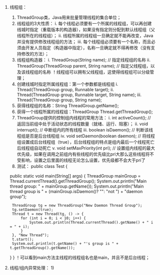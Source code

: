 1. 线程组：
    1) ThreadGroup类，Java用来批量管理线程的集合单位；
    2) 线程组的3大性质：
         i. 每个线程必须要有一个所属的线程组，可以再创建线城时指定（重载版本的构造器），如果没有指定则分配到默认线程组（父线程所在的线程组）；
         ii. 线程所属的线程组一旦确定就不能再改变，Java并没有提供修改线程组的方法；
         iii. 每个线程组必须要有一个名称，而且必须由开发人员指定（构造器中指定），名称一旦确定就不得再修改（没有支持修改的方法）；
    3) 线程组构造器：
         i. ThreadGroup(String name); // 指定线程组的名称
         ii. ThreadGroup(ThreadGroup parent, String name); // 指定父线程组，以及该线程组的名称
！线程组可以拥有父线程组，这使得线程组可以分级管理；
    4) 创建线城时指定所属线程组：第一个参数都是线程组
         i. Thread(ThreadGroup group, Runnable target);
         ii. Thread(ThreadGroup group, Runnable target, String name);
         iii. Thread(ThreadGroup group, String name);
    5) 获得线程组的名称：String ThreadGroup.getName();
    6) 获得一个线程所属的线程组：ThreadGroup Thread.getThreadGroup();
    7) ThreadGroup提供的控制组内线程的常用方法：
         i. int activeCount(); // 返回当前组中处于活动状态的线程数量（就绪、运行、阻塞）；
         ii. void interrupt(); // 中断组内的所有线程
         iii. boolean isDaemon(); // 判断该线程组是否是后台线程组
         iv. void setDaemon(boolean daemon); // 将线程组设置成后台线程组（true），后台线程组的特点是组内最后一个线程死亡后线程组自动死亡
         v. void setMaxPriority(int pri); // 设置组内线程的最大优先级，如果在调用之前组内有些线程的优先级比pri大那么这些线程将不受影响，设置之后里面的线程无论怎么设置，优先级都不会大于pri了
    8) 测试：
public class Test {

	public static void main(String[] args) {
		ThreadGroup mainGroup = Thread.currentThread().getThreadGroup();
		System.out.println("Main thread group: " + mainGroup.getName());
		System.out.println("Main thread group is " + (mainGroup.isDaemon()? "": "not ") + "daemon group");

		ThreadGroup tg = new ThreadGroup("New Daemon Thread Group");
		tg.setDaemon(true);
		Thread t = new Thread(tg, () -> {
			for (int i = 0; i < 10; i++) {
				System.out.println(Thread.currentThread().getName() + " i = " + i);
			}
		}, "New Thread");
		t.start();
		System.out.println(t.getName() + "'s group is " + t.getThreadGroup().getName());
	}
}
！可以看到main方法主线程的线程组名也是main，并且不是后台线程；

2. 线程/组内异常处理：
    1)
